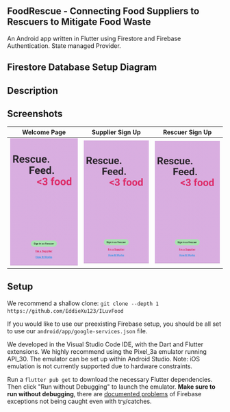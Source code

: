 ## FoodRescue - Connecting Food Suppliers to Rescuers to Mitigate Food Waste 

An Android app written in Flutter using Firestore and Firebase Authentication. State managed Provider.

## Firestore Database Setup Diagram

## Description


## Screenshots

Welcome Page               |  Supplier Sign Up               | Rescuer Sign Up              
:-------------------------:|:-------------------------:|:-------------------------:
![](https://github.com/EddieXu123/ILuvFood/blob/readme/screenshots/welcome_page.png)|![](https://github.com/EddieXu123/ILuvFood/blob/readme/screenshots/welcome_page.png)|![](https://github.com/EddieXu123/ILuvFood/blob/readme/screenshots/welcome_page.png)|






## Setup
We recommend a shallow clone: `git clone --depth 1 https://github.com/EddieXu123/ILuvFood`

If you would like to use our preexisting Firebase setup, you should be all set to use our `android/app/google-services.json` file. 

We developed in the Visual Studio Code IDE, with the Dart and Flutter extensions. We highly recommend using the Pixel_3a emulator running API_30. The emulator can be set up within Android Studio. Note: iOS emulation is not currently supported due to hardware constraints. 

Run a `flutter pub get` to download the necessary Flutter dependencies. Then click "Run without Debugging" to launch the emulator. **Make sure to run without debugging**, there are [documented problems](https://github.com/FirebaseExtended/flutterfire/issues/3475) of Firebase exceptions not being caught even with try/catches. 



